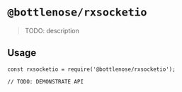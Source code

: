 # `@bottlenose/rxsocketio`

> TODO: description

## Usage

```
const rxsocketio = require('@bottlenose/rxsocketio');

// TODO: DEMONSTRATE API
```
